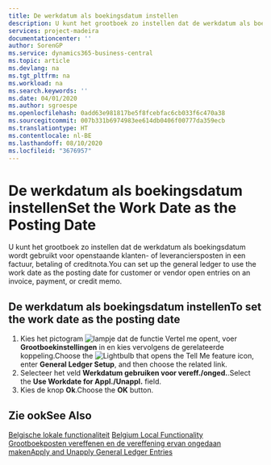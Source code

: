 ```yaml
---
title: De werkdatum als boekingsdatum instellen
description: U kunt het grootboek zo instellen dat de werkdatum als boekingsdatum wordt gebruikt voor openstaande klanten- of leveranciersposten in een factuur, betaling of creditnota.
services: project-madeira
documentationcenter: ''
author: SorenGP
ms.service: dynamics365-business-central
ms.topic: article
ms.devlang: na
ms.tgt_pltfrm: na
ms.workload: na
ms.search.keywords: ''
ms.date: 04/01/2020
ms.author: sgroespe
ms.openlocfilehash: 0add63e981817be5f8fcebfac6cb033f6c470a38
ms.sourcegitcommit: 007b331b6974983ee614db0406f00777da359ecb
ms.translationtype: HT
ms.contentlocale: nl-BE
ms.lasthandoff: 08/10/2020
ms.locfileid: "3676957"
---
```

# <a name="set-the-work-date-as-the-posting-date"></a><span data-ttu-id="8ae70-103">De werkdatum als boekingsdatum instellen</span><span class="sxs-lookup"><span data-stu-id="8ae70-103">Set the Work Date as the Posting Date</span></span>
<span data-ttu-id="8ae70-104">U kunt het grootboek zo instellen dat de werkdatum als boekingsdatum wordt gebruikt voor openstaande klanten- of leveranciersposten in een factuur, betaling of creditnota.</span><span class="sxs-lookup"><span data-stu-id="8ae70-104">You can set up the general ledger to use the work date as the posting date for customer or vendor open entries on an invoice, payment, or credit memo.</span></span>  

## <a name="to-set-the-work-date-as-the-posting-date"></a><span data-ttu-id="8ae70-105">De werkdatum als boekingsdatum instellen</span><span class="sxs-lookup"><span data-stu-id="8ae70-105">To set the work date as the posting date</span></span>  

1.  <span data-ttu-id="8ae70-106">Kies het pictogram ![lampje dat de functie Vertel me opent](../../media/ui-search/search_small.png "Vertel me wat u wilt doen"), voer **Grootboekinstellingen** in en kies vervolgens de gerelateerde koppeling.</span><span class="sxs-lookup"><span data-stu-id="8ae70-106">Choose the ![Lightbulb that opens the Tell Me feature](../../media/ui-search/search_small.png "Tell me what you want to do") icon, enter **General Ledger Setup**, and then choose the related link.</span></span>  
2.  <span data-ttu-id="8ae70-107">Selecteer het veld **Werkdatum gebruiken voor vereff./onged.**.</span><span class="sxs-lookup"><span data-stu-id="8ae70-107">Select the **Use Workdate for Appl./Unappl.** field.</span></span>  
3.  <span data-ttu-id="8ae70-108">Kies de knop **Ok**.</span><span class="sxs-lookup"><span data-stu-id="8ae70-108">Choose the **OK** button.</span></span>  

## <a name="see-also"></a><span data-ttu-id="8ae70-109">Zie ook</span><span class="sxs-lookup"><span data-stu-id="8ae70-109">See Also</span></span>  
 <span data-ttu-id="8ae70-110">[Belgische lokale functionaliteit](belgium-local-functionality.md) </span><span class="sxs-lookup"><span data-stu-id="8ae70-110">[Belgium Local Functionality](belgium-local-functionality.md) </span></span>  
 [<span data-ttu-id="8ae70-111">Grootboekposten vereffenen en de vereffening ervan ongedaan maken</span><span class="sxs-lookup"><span data-stu-id="8ae70-111">Apply and Unapply General Ledger Entries</span></span>](how-to-apply-and-unapply-general-ledger-entries.md)
